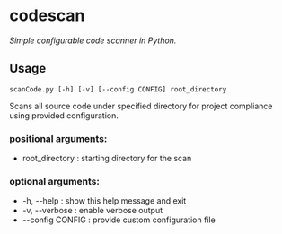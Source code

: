 # codescan
_Simple configurable code scanner in Python._


## Usage

```
scanCode.py [-h] [-v] [--config CONFIG] root_directory
```

Scans all source code under specified directory for project compliance using
provided configuration.

### positional arguments:
 * root_directory   : starting directory for the scan

### optional arguments:  
 * -h, --help       : show this help message and exit  
 * -v, --verbose    : enable verbose output  
 * --config CONFIG  : provide custom configuration file  
